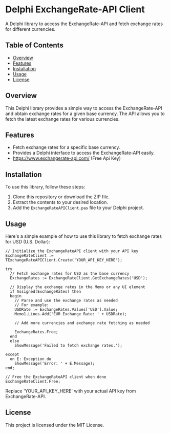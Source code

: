 # Delphi ExchangeRate-API Client

A Delphi library to access the ExchangeRate-API and fetch exchange rates for different currencies.

## Table of Contents

- [Overview](#overview)
- [Features](#features)
- [Installation](#installation)
- [Usage](#usage)
- [License](#license)

## Overview

This Delphi library provides a simple way to access the ExchangeRate-API and obtain exchange rates for a given base currency. The API allows you to fetch the latest exchange rates for various currencies.

## Features

- Fetch exchange rates for a specific base currency.
- Provides a Delphi interface to access the ExchangeRate-API easily.
- https://www.exchangerate-api.com/ (Free Api Key)

## Installation

To use this library, follow these steps:

1. Clone this repository or download the ZIP file.
2. Extract the contents to your desired location.
3. Add the `ExchangeRateAPIClient.pas` file to your Delphi project.

## Usage

Here's a simple example of how to use this library to fetch exchange rates for USD (U.S. Dollar):

```delphi
// Initialize the ExchangeRateAPI client with your API key
ExchangeRateClient := TExchangeRateAPIClient.Create('YOUR_API_KEY_HERE');

try
  // Fetch exchange rates for USD as the base currency
  ExchangeRates := ExchangeRateClient.GetExchangeRates('USD');

  // Display the exchange rates in the Memo or any UI element
  if Assigned(ExchangeRates) then
  begin
    // Parse and use the exchange rates as needed
    // For example:
    USDRate := ExchangeRates.Values['USD'].Value;
    Memo1.Lines.Add('EUR Exchange Rate: ' + USDRate);
    
    // Add more currencies and exchange rate fetching as needed

    ExchangeRates.Free;
  end
  else
    ShowMessage('Failed to fetch exchange rates.');

except
  on E: Exception do
    ShowMessage('Error: ' + E.Message);
end;

// Free the ExchangeRateAPI client when done
ExchangeRateClient.Free;
```
Replace 'YOUR_API_KEY_HERE' with your actual API key from ExchangeRate-API.

## License

This project is licensed under the MIT License.
